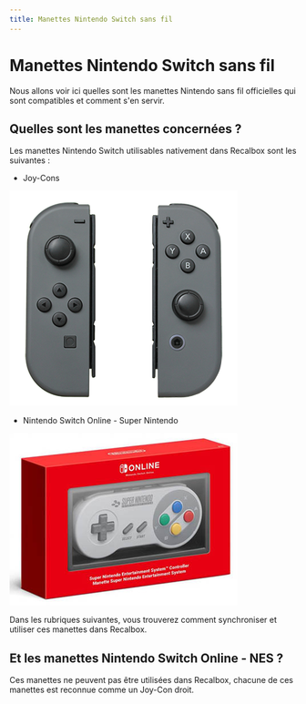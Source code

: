 ```yaml
---
title: Manettes Nintendo Switch sans fil
---
```


# Manettes Nintendo Switch sans fil



Nous allons voir ici quelles sont les manettes Nintendo sans fil officielles qui sont compatibles et comment s'en servir.

## Quelles sont les manettes concernées ?

Les manettes Nintendo Switch utilisables nativement dans Recalbox sont les suivantes :

* Joy-Cons

![](./manettes-nintendo-switch-sans-fil/nintendo_switch_joy-con_controllers.png)

* Nintendo Switch Online - Super Nintendo

![](./manettes-nintendo-switch-sans-fil/h2x1_lark2_03.jpg)

Dans les rubriques suivantes, vous trouverez comment synchroniser et utiliser ces manettes dans Recalbox.

## Et les manettes Nintendo Switch Online - NES ?

Ces manettes ne peuvent pas être utilisées dans Recalbox, chacune de ces manettes est reconnue comme un Joy-Con droit.

